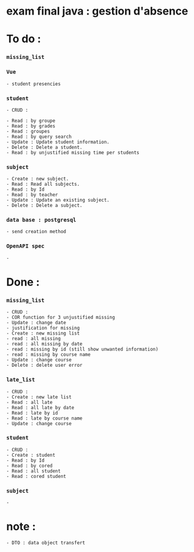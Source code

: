 # exam final java : gestion d'absence

# To do : 

### `missing_list`

### `Vue`

    - student presencies


### `student`
    
    - CRUD : 
    
    - Read : by groupe
    - Read : by grades
    - Read : groupes
    - Read : by query search
    - Update : Update student information.
    - Delete : Delete a student.
    - Read : by unjustified missing time per students

### `subject`

    - Create : new subject.
    - Read : Read all subjects.
    - Read : by Id
    - Read : by teacher
    - Update : Update an existing subject.
    - Delete : Delete a subject.
    
### `data base : postgresql`

    - send creation method

### `OpenAPI spec`

    -

# Done : 

### `missing_list`
    
    - CRUD :
    - COR function for 3 unjustified missing 
    - Update : change date 
    - justification for missing
    - Create : new missing list
    - read : all missing
    - read : all missing by date 
    - read : missing by id (still show unwanted information)
    - read : missing by course name
    - Update : change course
    - Delete : delete user error

### `late_list`

    - CRUD : 
    - Create : new late list 
    - Read : all late 
    - Read : all late by date 
    - Read : late by id 
    - Read : late by course name
    - Update : change course

  ### `student`

    - CRUD : 
    - Create : student
    - Read : by Id
    - Read : by cored
    - Read : all student
    - Read : cored student

  ### `subject`

    -


# note : 
    - DTO : data object transfert